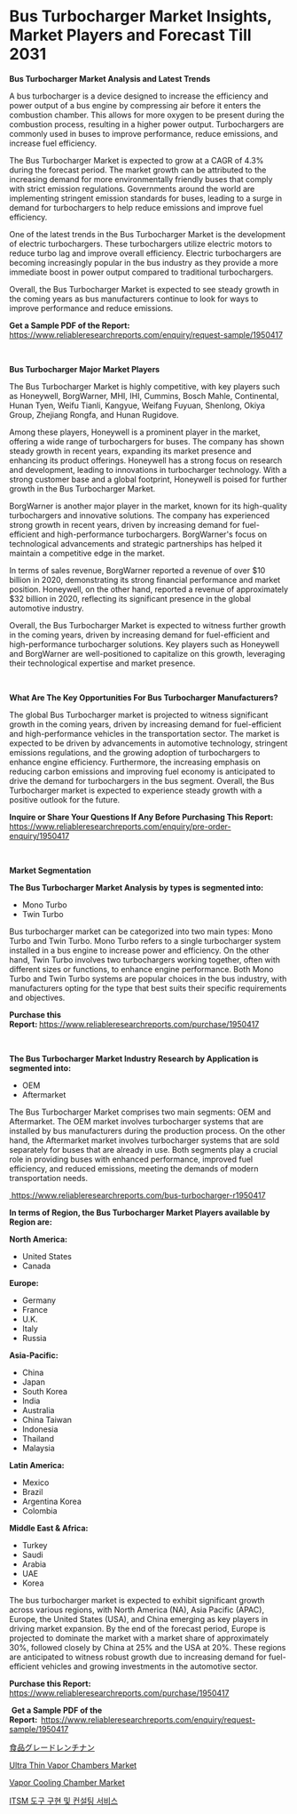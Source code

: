 <p><h1>Bus Turbocharger Market Insights, Market Players and Forecast Till 2031</h1></p><p><strong>Bus Turbocharger Market Analysis and Latest Trends</strong></p>
<p><p>A bus turbocharger is a device designed to increase the efficiency and power output of a bus engine by compressing air before it enters the combustion chamber. This allows for more oxygen to be present during the combustion process, resulting in a higher power output. Turbochargers are commonly used in buses to improve performance, reduce emissions, and increase fuel efficiency.</p><p>The Bus Turbocharger Market is expected to grow at a CAGR of 4.3% during the forecast period. The market growth can be attributed to the increasing demand for more environmentally friendly buses that comply with strict emission regulations. Governments around the world are implementing stringent emission standards for buses, leading to a surge in demand for turbochargers to help reduce emissions and improve fuel efficiency.</p><p>One of the latest trends in the Bus Turbocharger Market is the development of electric turbochargers. These turbochargers utilize electric motors to reduce turbo lag and improve overall efficiency. Electric turbochargers are becoming increasingly popular in the bus industry as they provide a more immediate boost in power output compared to traditional turbochargers.</p><p>Overall, the Bus Turbocharger Market is expected to see steady growth in the coming years as bus manufacturers continue to look for ways to improve performance and reduce emissions.</p></p>
<p><strong>Get a Sample PDF of the Report:&nbsp;</strong> <a href="https://www.reliableresearchreports.com/enquiry/request-sample/1950417">https://www.reliableresearchreports.com/enquiry/request-sample/1950417</a></p>
<p>&nbsp;</p>
<p><strong>Bus Turbocharger Major Market Players</strong></p>
<p><p>The Bus Turbocharger Market is highly competitive, with key players such as Honeywell, BorgWarner, MHI, IHI, Cummins, Bosch Mahle, Continental, Hunan Tyen, Weifu Tianli, Kangyue, Weifang Fuyuan, Shenlong, Okiya Group, Zhejiang Rongfa, and Hunan Rugidove.</p><p>Among these players, Honeywell is a prominent player in the market, offering a wide range of turbochargers for buses. The company has shown steady growth in recent years, expanding its market presence and enhancing its product offerings. Honeywell has a strong focus on research and development, leading to innovations in turbocharger technology. With a strong customer base and a global footprint, Honeywell is poised for further growth in the Bus Turbocharger Market.</p><p>BorgWarner is another major player in the market, known for its high-quality turbochargers and innovative solutions. The company has experienced strong growth in recent years, driven by increasing demand for fuel-efficient and high-performance turbochargers. BorgWarner's focus on technological advancements and strategic partnerships has helped it maintain a competitive edge in the market.</p><p>In terms of sales revenue, BorgWarner reported a revenue of over $10 billion in 2020, demonstrating its strong financial performance and market position. Honeywell, on the other hand, reported a revenue of approximately $32 billion in 2020, reflecting its significant presence in the global automotive industry.</p><p>Overall, the Bus Turbocharger Market is expected to witness further growth in the coming years, driven by increasing demand for fuel-efficient and high-performance turbocharger solutions. Key players such as Honeywell and BorgWarner are well-positioned to capitalize on this growth, leveraging their technological expertise and market presence.</p></p>
<p>&nbsp;</p>
<p><strong>What Are The Key Opportunities For Bus Turbocharger Manufacturers?</strong></p>
<p><p>The global Bus Turbocharger market is projected to witness significant growth in the coming years, driven by increasing demand for fuel-efficient and high-performance vehicles in the transportation sector. The market is expected to be driven by advancements in automotive technology, stringent emissions regulations, and the growing adoption of turbochargers to enhance engine efficiency. Furthermore, the increasing emphasis on reducing carbon emissions and improving fuel economy is anticipated to drive the demand for turbochargers in the bus segment. Overall, the Bus Turbocharger market is expected to experience steady growth with a positive outlook for the future.</p></p>
<p><strong>Inquire or Share Your Questions If Any Before Purchasing This Report:</strong> <a href="https://www.reliableresearchreports.com/enquiry/pre-order-enquiry/1950417">https://www.reliableresearchreports.com/enquiry/pre-order-enquiry/1950417</a></p>
<p>&nbsp;</p>
<p><strong>Market Segmentation</strong></p>
<p><strong>The Bus Turbocharger Market Analysis by types is segmented into:</strong></p>
<p><ul><li>Mono Turbo</li><li>Twin Turbo</li></ul></p>
<p><p>Bus turbocharger market can be categorized into two main types: Mono Turbo and Twin Turbo. Mono Turbo refers to a single turbocharger system installed in a bus engine to increase power and efficiency. On the other hand, Twin Turbo involves two turbochargers working together, often with different sizes or functions, to enhance engine performance. Both Mono Turbo and Twin Turbo systems are popular choices in the bus industry, with manufacturers opting for the type that best suits their specific requirements and objectives.</p></p>
<p><strong>Purchase this Report:&nbsp;</strong><a href="https://www.reliableresearchreports.com/purchase/1950417">https://www.reliableresearchreports.com/purchase/1950417</a></p>
<p>&nbsp;</p>
<p><strong>The Bus Turbocharger Market Industry Research by Application is segmented into:</strong></p>
<p><ul><li>OEM</li><li>Aftermarket</li></ul></p>
<p><p>The Bus Turbocharger Market comprises two main segments: OEM and Aftermarket. The OEM market involves turbocharger systems that are installed by bus manufacturers during the production process. On the other hand, the Aftermarket market involves turbocharger systems that are sold separately for buses that are already in use. Both segments play a crucial role in providing buses with enhanced performance, improved fuel efficiency, and reduced emissions, meeting the demands of modern transportation needs.</p></p>
<p><a href="https://www.reliableresearchreports.com/bus-turbocharger-r1950417">&nbsp;https://www.reliableresearchreports.com/bus-turbocharger-r1950417</a></p>
<p><strong>In terms of Region, the Bus Turbocharger Market Players available by Region are:</strong></p>
<p>
    <p> <strong> North America: </strong>
        <ul>
            <li>United States</li>
            <li>Canada</li>
        </ul>
        </p> 
    <p> <strong> Europe: </strong>
        <ul>
            <li>Germany</li>
            <li>France</li>
            <li>U.K.</li>
            <li>Italy</li>
            <li>Russia</li>
        </ul>
        </p> 
    <p> <strong> Asia-Pacific: </strong>
        <ul>
            <li>China</li>
            <li>Japan</li>
            <li>South Korea</li>
            <li>India</li>
            <li>Australia</li>
            <li>China Taiwan</li>
            <li>Indonesia</li>
            <li>Thailand</li>
            <li>Malaysia</li>
        </ul>
        </p> 
    <p> <strong> Latin America: </strong>
        <ul>
            <li>Mexico</li>
            <li>Brazil</li>
            <li>Argentina Korea</li>
            <li>Colombia</li>
        </ul>
        </p> 
    <p> <strong> Middle East & Africa: </strong>
        <ul>
            <li>Turkey</li>
            <li>Saudi</li>
            <li>Arabia</li>
            <li>UAE</li>
            <li>Korea</li>
        </ul>
    </p>
    </p>
<p><p>The bus turbocharger market is expected to exhibit significant growth across various regions, with North America (NA), Asia Pacific (APAC), Europe, the United States (USA), and China emerging as key players in driving market expansion. By the end of the forecast period, Europe is projected to dominate the market with a market share of approximately 30%, followed closely by China at 25% and the USA at 20%. These regions are anticipated to witness robust growth due to increasing demand for fuel-efficient vehicles and growing investments in the automotive sector.</p></p>
<p><strong>Purchase this Report: </strong><a href="https://www.reliableresearchreports.com/purchase/1950417">https://www.reliableresearchreports.com/purchase/1950417</a></p>
<p>&nbsp;<strong>Get a Sample PDF of the Report:&nbsp;&nbsp;</strong><a href="https://www.reliableresearchreports.com/enquiry/request-sample/1950417">https://www.reliableresearchreports.com/enquiry/request-sample/1950417</a></p>
<p><strong></strong></p>
<p><p><a href="https://medium.com/@izaiahbartell/%E9%A3%9F%E5%93%81%E3%82%B0%E3%83%AC%E3%83%BC%E3%83%89%E3%81%AE%E3%83%AC%E3%83%B3%E3%83%81%E3%83%8A%E3%83%B3%E5%B8%82%E5%A0%B4%E3%82%B7%E3%82%A7%E3%82%A2%E3%81%A8%E5%B8%82%E5%A0%B4%E5%88%86%E6%9E%90-%E6%88%90%E9%95%B7%E3%83%88%E3%83%AC%E3%83%B3%E3%83%89%E3%81%A8%E4%BA%88%E6%B8%AC-2024%E5%B9%B4%E3%81%8B%E3%82%892031%E5%B9%B4%E3%81%BE%E3%81%A7-1545d9dbd84a">食品グレードレンチナン</a></p><p><a href="https://github.com/juancolorado15/Market-Research-Report-List-3/blob/main/ultra-thin-vapor-chambers-market.md">Ultra Thin Vapor Chambers Market</a></p><p><a href="https://github.com/mahnoor2003/Market-Research-Report-List-4/blob/main/vapor-cooling-chamber-market.md">Vapor Cooling Chamber Market</a></p><p><a href="https://medium.com/@corneliutrifa2022/itsm-%EB%8F%84%EA%B5%AC-%EA%B5%AC%ED%98%84-%EB%B0%8F-%EC%BB%A8%EC%84%A4%ED%8C%85-%EC%84%9C%EB%B9%84%EC%8A%A4-%EC%8B%9C%EC%9E%A5-%EC%A0%90%EC%9C%A0%EC%9C%A8-%EB%B0%8F-%EC%8B%A0%EA%B7%9C-%ED%8A%B8%EB%A0%8C%EB%93%9C-%EB%B6%84%EC%84%9D-%EC%9C%A0%ED%98%95-%EC%9D%91%EC%9A%A9-%EC%B5%9C%EC%A2%85-%EC%82%AC%EC%9A%A9-%EB%B0%8F-2024%EB%85%84%EB%B6%80%ED%84%B0-2031%EB%85%84%EA%B9%8C%EC%A7%80%EC%9D%98-%EC%98%88%EC%B8%A1%EC%97%90-%EB%94%B0%EB%9D%BC-bd4b51e94722">ITSM 도구 구현 및 컨설팅 서비스</a></p></p>